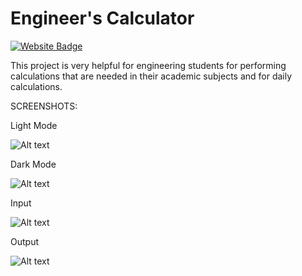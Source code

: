 # Engineer's Calculator

[![Website Badge](https://img.shields.io/badge/Visit-Now-green?style=for-the-badge&logo=vercel)](https://nagasatyasaipavirala.github.io/Engineers-Calculator/)

This project is very helpful for engineering students for performing calculations that are needed in their academic subjects and for daily calculations.

SCREENSHOTS:

Light Mode

![Alt text](https://nagasatyasaipavirala.github.io/Engineers-Calculator/Light%20mode.png)

Dark Mode

![Alt text](https://nagasatyasaipavirala.github.io/Engineers-Calculator/Dark%20mode.png)

Input

![Alt text](https://nagasatyasaipavirala.github.io/Engineers-Calculator/Input.png)

Output

![Alt text](https://nagasatyasaipavirala.github.io/Engineers-Calculator/Output.png)
